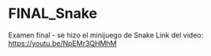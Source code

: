 # FINAL_Snake
Examen final - se hizo el minijuego de Snake
Link del video: https://youtu.be/NpEMr3QHMhM
